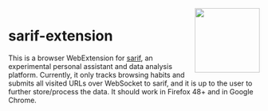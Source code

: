 <img width="130" align="right" src="https://avatars1.githubusercontent.com/u/19608160?v=3&s=300">

sarif-extension
===============

This is a browser WebExtension for [sarif](http://github.com/sarifsystems/sarif),
an experimental personal assistant and data analysis platform. Currently, it
only tracks browsing habits and submits all visited URLs over WebSocket to
sarif, and it is up to the user to further store/process the data. It should
work in Firefox 48+ and in Google Chrome.

